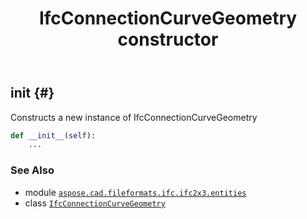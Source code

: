 ﻿---
title: IfcConnectionCurveGeometry constructor
second_title: Aspose.CAD for Python via .NET API References
description: 
type: docs
weight: 10
url: /python-net/aspose.cad.fileformats.ifc.ifc2x3.entities/ifcconnectioncurvegeometry/__init__/
is_root: false
---

## __init__ {#}

Constructs a new instance of IfcConnectionCurveGeometry



```python
def __init__(self):
    ...
```





### See Also
* module [`aspose.cad.fileformats.ifc.ifc2x3.entities`](../../)
* class [`IfcConnectionCurveGeometry`](/cad/python-net/aspose.cad.fileformats.ifc.ifc2x3.entities/ifcconnectioncurvegeometry)

